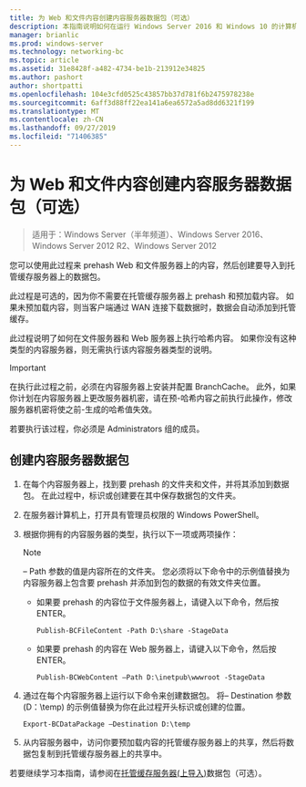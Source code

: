 ```yaml
---
title: 为 Web 和文件内容创建内容服务器数据包（可选）
description: 本指南说明如何在运行 Windows Server 2016 和 Windows 10 的计算机上以托管缓存模式部署 BranchCache
manager: brianlic
ms.prod: windows-server
ms.technology: networking-bc
ms.topic: article
ms.assetid: 31e8428f-a482-4734-be1b-213912e34825
ms.author: pashort
author: shortpatti
ms.openlocfilehash: 104e3cfd0525c43857bb37d781f6b2475978238e
ms.sourcegitcommit: 6aff3d88ff22ea141a6ea6572a5ad8dd6321f199
ms.translationtype: MT
ms.contentlocale: zh-CN
ms.lasthandoff: 09/27/2019
ms.locfileid: "71406385"
---
```

# <a name="create-content-server-data-packages-for-web-and-file-content-optional"></a>为 Web 和文件内容创建内容服务器数据包（可选）

>适用于：Windows Server（半年频道）、Windows Server 2016、Windows Server 2012 R2、Windows Server 2012

您可以使用此过程来 prehash Web 和文件服务器上的内容，然后创建要导入到托管缓存服务器上的数据包。 

此过程是可选的，因为你不需要在托管缓存服务器上 prehash 和预加载内容。 如果未预加载内容，则当客户端通过 WAN 连接下载数据时，数据会自动添加到托管缓存。

此过程说明了如何在文件服务器和 Web 服务器上执行哈希内容。 如果你没有这种类型的内容服务器，则无需执行该内容服务器类型的说明。

>[!IMPORTANT]
>在执行此过程之前，必须在内容服务器上安装并配置 BranchCache。 此外，如果你计划在内容服务器上更改服务器机密，请在预\-哈希内容之前执行此操作，修改服务器机密将使之前\-生成的哈希值失效。

若要执行该过程，你必须是 Administrators 组的成员。

## <a name="to-create-content-server-data-packages"></a>创建内容服务器数据包

1. 在每个内容服务器上，找到要 prehash 的文件夹和文件，并将其添加到数据包。 在此过程中，标识或创建要在其中保存数据包的文件夹。

2. 在服务器计算机上，打开具有管理员权限的 Windows PowerShell。

3. 根据你拥有的内容服务器的类型，执行以下一项或两项操作：

    > [!NOTE]
    > – Path 参数的值是内容所在的文件夹。 您必须将以下命令中的示例值替换为内容服务器上包含要 prehash 并添加到包的数据的有效文件夹位置。
  
    - 如果要 prehash 的内容位于文件服务器上，请键入以下命令，然后按 ENTER。

        ```  
        Publish-BCFileContent -Path D:\share -StageData
        ```  

    -   如果要 prehash 的内容在 Web 服务器上，请键入以下命令，然后按 ENTER。

        ```  
        Publish-BCWebContent –Path D:\inetpub\wwwroot -StageData
        ```  

4. 通过在每个内容服务器上运行以下命令来创建数据包。 将– Destination 参数 \(D：\\temp\) 的示例值替换为你在此过程开头标识或创建的位置。

    ```  
    Export-BCDataPackage –Destination D:\temp
    ```  

5. 从内容服务器中，访问你要预加载内容的托管缓存服务器上的共享，然后将数据包复制到托管缓存服务器上的共享中。

若要继续学习本指南，请参阅在[托管缓存服务器&#40;上导入&#41;](9-Bc-Import-Data.md)数据包（可选）。

